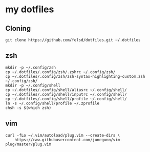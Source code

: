 # my dotfiles

## Cloning
`git clone https://github.com/felsd/dotfiles.git ~/.dotfiles`

## zsh
```
mkdir -p ~/.config/zsh
cp ~/.dotfiles/.config/zsh/.zshrc ~/.config/zsh/
cp ~/.dotfiles/.config/zsh/zsh-syntax-highlighting-custom.zsh ~/.config/zsh/
mkdir -p ~/.config/shell
cp ~/.dotfiles/.config/shell/aliasrc ~/.config/shell/
cp ~/.dotfiles/.config/shell/inputrc ~/.config/shell/
cp ~/.dotfiles/.config/shell/profile ~/.config/shell/
ln -s ~/.config/shell/profile ~/.zprofile
chsh -s $(which zsh)
```

## vim
```
curl -fLo ~/.vim/autoload/plug.vim --create-dirs \
    https://raw.githubusercontent.com/junegunn/vim-plug/master/plug.vim

```
